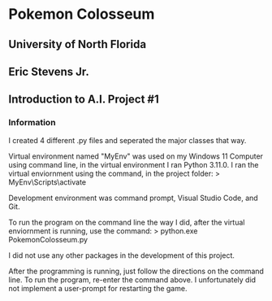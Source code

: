 # Pokemon Colosseum
## University of North Florida
## Eric Stevens Jr.
## Introduction to A.I. Project #1

### Information
I created 4 different .py files and seperated the major classes that way. 

Virtual environment named "MyEnv" was used on my Windows 11 Computer using command line, in the virtual environment I ran Python 3.11.0. I ran the virtual enviornment using the command, in the project folder:
    > MyEnv\Scripts\activate

Development environment was command prompt, Visual Studio Code, and Git.

To run the program on the command line the way I did, after the virtual enviornment is running, use the command:
    > python.exe PokemonColosseum.py

I did not use any other packages in the development of this project.

After the programming is running, just follow the directions on the command line. To run the program, re-enter the command above. I unfortunately did not implement a user-prompt for restarting the game.


